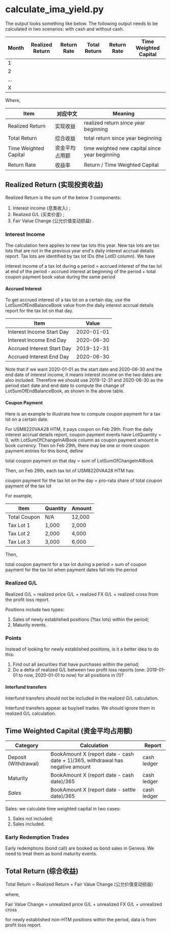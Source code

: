 # calculate_ima_yield.py

The output looks something like below. The following output needs to be calculated in two scenarios: with cash and without cash.

Month | Realized Return | Return Rate | Total Return | Return Rate | Time Weighted Capital
------|-----------------------------|-------------|--------------------------|------------|------------
1 | | | | | |
2 | | | | | |
... | | | | | |
X | | | | | |

Where,

Item | 对应中文 |Meaning
-----|----------|-------
Realized Return | 实现收益 | realized return since year beginning
Total Return | 综合收益 | total return since year beginning
Time Weighted Capital | 资金平均占用额 | time weighted new capital since year beginning
Return Rate | 收益率 | Return / Time Weighted Capital



## Realized Return (实现投资收益)
Realized Return is the sum of the below 3 components:

1. Interest income (息类收入) ;
2. Realized G/L (买卖价差) ;
3. Fair Value Change (公允价值变动损益) .


### Interest Income
The calculation here applies to new tax lots this year. New tax lots are tax lots that are not in the previous year end's daily interest accrual details report. Tax lots are identified by tax lot IDs (the LotID column). We have

interest income of a tax lot during a period = accrued interest of the tax lot at end of the period - accrued interest at beginning of the period + total coupon payment book value during the same period


#### Accrued Interest
To get accrued interest of a tax lot on a certain day, use the LotSumOfEndBalanceBook value from the daily interest accrual details report for the tax lot on that day.

Item | Value
-----|------
Interest Income Start Day | 2020-01-01
Interest Income End Day | 2020-06-30
Accrued Interest Start Day | 2019-12-31
Accrued Interest End Day | 2020-06-30

Note that if we want 2020-01-01 as the start date and 2020-06-30 and the end date of interest income, it means interest income on the two dates are also included. Therefore we should use 2019-12-31 and 2020-06-30 as the period start date and end date to compute the change of LotSumOfEndBalanceBook, as shown in the above table.


#### Coupon Payment
Here is an example to illustrate how to compute coupon payment for a tax lot on a certain date.

For USM8220VAA28 HTM, it pays coupon on Feb 29th. From the daily interest accrual details report, coupon payment events have LotQuantity = 0, with LotSumOfChangeInAIBook column as coupon payment amount in book currency. Then on Feb 29th, there may be one or more coupon payment entries for this bond, define

total coupon payment on that day = sum of LotSumOfChangeInAIBook

Then, on Feb 29th, each tax lot of USM8220VAA28 HTM has:

coupon payment for the tax lot on the day = pro-rata share of total coupon payment of the tax lot

For example,

Item | Quantity | Amount
-----|----------|-------
Total Coupon | N/A | 12,000
Tax Lot 1 | 1,000 | 2,000
Tax Lot 2 | 2,000 | 4,000
Tax Lot 3 | 3,000 | 6,000

Then,

total coupon payment for a tax lot during a period = sum of coupon payment for the tax lot when payment dates fall into the period



### Realized G/L
Realized G/L = realized price G/L + realized FX G/L + realized cross from the profit loss report.

Positions include two types:

1. Sales of newly established positions (?tax lots) within the period;
2. Maturity events.


### Points
Instead of looking for newly established positions, is it a better idea to do this:

1. Find out all securities that have purchases within the period;
2. Do a delta of realized G/L between two profit loss reports (one: 2019-01-01 to now, 2020-01-01 to now) for all positions in (1)?


#### Interfund transfers
Interfund transfers should not be included in the realized G/L calculation. 

Interfund transfers appear as buy/sell trades. We should ignore them in realized G/L calculation.



## Time Weighted Capital (资金平均占用额)

Category | Calculation | Report
---------|-------------|-------
Deposit (Withdrawal) | BookAmount X (report date - cash date + 1)/365, withdrawal has negative amount | cash ledger
Maturity | BookAmount X (report date - cash date)/365 | cash ledger
*Sales* | BookAmount X (report date - settle date)/365 | cash ledger

Sales: we calculate time weighted capital in two cases:

1. Sales not included;
2. Sales included.


### Early Redemption Trades
Early redemptions (bond call) are booked as bond sales in Geneva. We need to treat them as bond maturity events.



## Total Return (综合收益)
Total Return = Realized Return + Fair Value Change (公允价值变动损益)

where,

Fair Value Change = unrealized price G/L + unrealized FX G/L + unrealized cross

for newly established non-HTM positions within the period, data is from profit loss report.